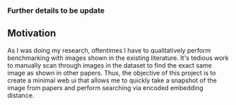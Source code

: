 ### Further details to be update

## Motivation
As I was doing my research, oftentimes I have to qualitatively perform benchmarking with images shown in the existing literature. 
It's tedious work to manually scan through images in the dataset to find the exact same image as shown in other papers. 
Thus, the objective of this project is to create a minimal web ui that allows me to quickly take a snapshot of the image from papers and perform searching via 
encoded embedding distance.


